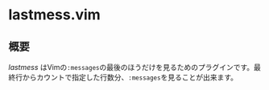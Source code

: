 # lastmess.vim

## 概要
*lastmess* はVimの`:messages`の最後のほうだけを見るためのプラグインです。最終行からカウントで指定した行数分、`:messages`を見ることが出来ます。  
